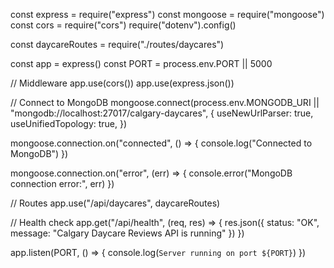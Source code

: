 const express = require("express")
const mongoose = require("mongoose")
const cors = require("cors")
require("dotenv").config()

const daycareRoutes = require("./routes/daycares")

const app = express()
const PORT = process.env.PORT || 5000

// Middleware
app.use(cors())
app.use(express.json())

// Connect to MongoDB
mongoose.connect(process.env.MONGODB_URI || "mongodb://localhost:27017/calgary-daycares", {
  useNewUrlParser: true,
  useUnifiedTopology: true,
})

mongoose.connection.on("connected", () => {
  console.log("Connected to MongoDB")
})

mongoose.connection.on("error", (err) => {
  console.error("MongoDB connection error:", err)
})

// Routes
app.use("/api/daycares", daycareRoutes)

// Health check
app.get("/api/health", (req, res) => {
  res.json({ status: "OK", message: "Calgary Daycare Reviews API is running" })
})

app.listen(PORT, () => {
  console.log(`Server running on port ${PORT}`)
})
